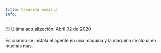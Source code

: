 ```yaml
---
title: Creación semilla
info:
---
```

🕐 Ultima actualización: Abril 02 de 2020




Es cuando se instala el agente en una máquina y la máquina se clona en muchas mas.
